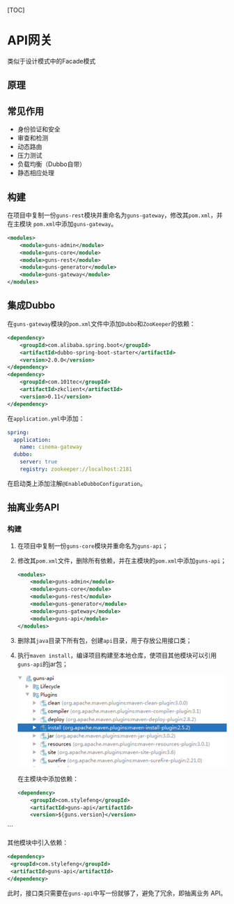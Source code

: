 [TOC]



# API网关

类似于设计模式中的Facade模式

## 原理

## 常见作用

+ 身份验证和安全
+ 审查和检测
+ 动态路由
+ 压力测试
+ 负载均衡（Dubbo自带）
+ 静态相应处理

## 构建

在项目中复制一份`guns-rest`模块并重命名为`guns-gateway`，修改其`pom.xml`，并在主模块 `pom.xml`中添加`guns-gateway`。

```xml
<modules>
	<module>guns-admin</module>
	<module>guns-core</module>
	<module>guns-rest</module>
	<module>guns-generator</module>
	<module>guns-gateway</module>
</modules>
```

## 集成Dubbo

在`guns-gateway`模块的`pom.xml`文件中添加`Dubbo`和`ZooKeeper`的依赖：

```xml
<dependency>
    <groupId>com.alibaba.spring.boot</groupId>
    <artifactId>dubbo-spring-boot-starter</artifactId>
    <version>2.0.0</version>
</dependency>
<dependency>
    <groupId>com.101tec</groupId>
    <artifactId>zkclient</artifactId>
    <version>0.11</version>
</dependency>
```

在`application.yml`中添加：

```yaml
spring:
  application:
    name: cinema-gateway
  dubbo:
    server: true
    registry: zookeeper://localhost:2181
```

在启动类上添加注解`@EnableDubboConfiguration`。

## 抽离业务API

### 构建

1. 在项目中复制一份`guns-core`模块并重命名为`guns-api`；

2. 修改其`pom.xml`文件，删除所有依赖，并在主模块的`pom.xml`中添加`guns-api`；

   ```xml
   <modules>
       <module>guns-admin</module>
       <module>guns-core</module>
       <module>guns-rest</module>
       <module>guns-generator</module>
       <module>guns-gateway</module>
       <module>guns-api</module>
   </modules>
   ```

3. 删除其`java`目录下所有包，创建`api`目录，用于存放公用接口类；

4. 执行`maven install`，编译项目构建至本地仓库，使项目其他模块可以引用`guns-api`的jar包；

   ![maven install](assets/2.png)

   在主模块中添加依赖：
   
   ```xml
   <dependency>
       <groupId>com.stylefeng</groupId>
       <artifactId>guns-api</artifactId>
       <version>${guns.version}</version>
</dependency>
   ```

   其他模块中引入依赖：
   
   ```xml
   <dependency>
   	<groupId>com.stylefeng</groupId>
   	<artifactId>guns-api</artifactId>
</dependency>
   ```
   
   此时，接口类只需要在`guns-api`中写一份就够了，避免了冗余，即抽离业务 API。